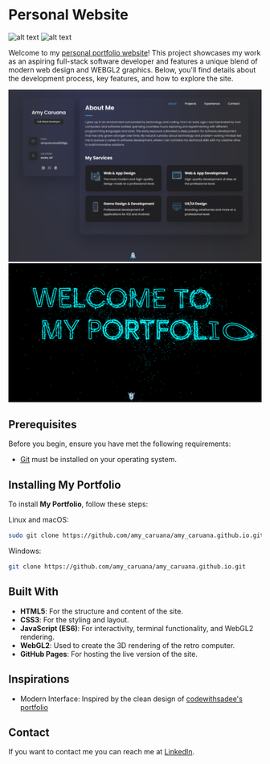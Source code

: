 # Personal Website
![alt text](https://img.shields.io/badge/Javascript_(ES6)-WebGL2-blue) ![alt text](https://img.shields.io/badge/HTML5-CSS3-green)


Welcome to my [personal portfolio website](https://amy_caruana.github.io/)! This project showcases my work as an aspiring full-stack software developer and features a unique blend of modern web design and WEBGL2 graphics. Below, you'll find details about the development process, key features, and how to explore the site.

![alt text](https://github.com/amy-caruana/amy-caruana.github.io/blob/main/assets/images/screen1.png)
![alt text](https://github.com/amy-caruana/amy-caruana.github.io/blob/main/assets/images/screen2.png)

## Prerequisites
Before you begin, ensure you have met the following requirements:

* [Git](https://git-scm.com/downloads "Download Git") must be installed on your operating system.

## Installing My Portfolio
To install **My Portfolio**, follow these steps:

Linux and macOS:

```bash
sudo git clone https://github.com/amy_caruana/amy_caruana.github.io.git
```

Windows:

```bash
git clone https://github.com/amy_caruana/amy_caruana.github.io.git
```

## Built With
- **HTML5**: For the structure and content of the site.
- **CSS3**: For the styling and layout.
- **JavaScript (ES6)**: For interactivity, terminal functionality, and WebGL2 rendering.
- **WebGL2**: Used to create the 3D rendering of the retro computer.
- **GitHub Pages**: For hosting the live version of the site.

## Inspirations
- Modern Interface: Inspired by the clean design of [codewithsadee's portfolio](https://codewithsadee.github.io/vcard-personal-portfolio/)

## Contact
If you want to contact me you can reach me at [LinkedIn](https://www.linkedin.com/in/amy-caruana-345247311/).

